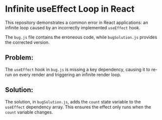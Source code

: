 # Infinite useEffect Loop in React

This repository demonstrates a common error in React applications: an infinite loop caused by an incorrectly implemented `useEffect` hook.

The `bug.js` file contains the erroneous code, while `bugSolution.js` provides the corrected version.

## Problem:
The `useEffect` hook in `bug.js` is missing a key dependency, causing it to re-run on every render and triggering an infinite render loop. 

## Solution:
The solution, in `bugSolution.js`, adds the `count` state variable to the `useEffect` dependency array. This ensures the effect only runs when the `count` variable changes.